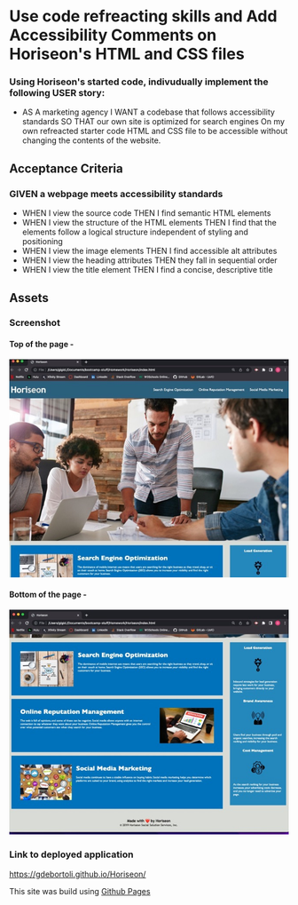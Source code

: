 # Use code refreacting skills and Add Accessibility Comments on Horiseon's HTML and CSS files 

### Using Horiseon's started code, indivudually implement the following USER story: 

* AS A marketing agency I WANT a codebase that follows accessibility standards SO THAT our own site is optimized for search engines On my own refreacted starter code HTML and CSS file to be accessible without changing the contents of the website. 

## Acceptance Criteria 

### GIVEN a webpage meets accessibility standards

* WHEN I view the source code THEN I find semantic HTML elements
* WHEN I view the structure of the HTML elements THEN I find that the elements follow a logical structure independent of styling and positioning
* WHEN I view the image elements THEN I find accessible alt attributes
* WHEN I view the heading attributes THEN they fall in sequential order
* WHEN I view the title element THEN I find a concise, descriptive title

## Assets 

### Screenshot

#### Top of the page - 

![](./assets/images/Top.jpeg)

#### Bottom of the page -

![](./assets/images/Bottom.jpeg)


### Link to deployed application

https://gdebortoli.github.io/Horiseon/

This site was build using [Github Pages](https://gdebortoli.github.io/Horiseon/)



     
 



